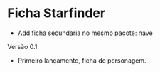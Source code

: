 # Ficha Starfinder
* Add ficha secundaria no mesmo pacote: nave

Versão 0.1
- Primeiro lançamento, ficha de personagem. 